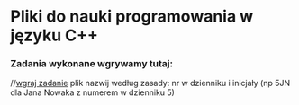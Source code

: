 # Pliki do nauki programowania w języku C++

### Zadania wykonane wgrywamy tutaj:
//[wgraj zadanie](https://zs1opatow-my.sharepoint.com/:f:/g/personal/pbaskiewicz_opatow_szkola_pl/EpU54XkFFb9Go10i5smGf8YBvY6NCDO-82ICT8t8OuyZMg)
plik nazwij według zasady: nr w dzienniku i inicjały (np 5JN dla Jana Nowaka z numerem w dzienniku 5)
